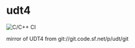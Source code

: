 udt4
====
![C/C++ CI](https://github.com/InstantWebP2P/udt4/workflows/C/C++%20CI/badge.svg)

mirror of UDT4 from git://git.code.sf.net/p/udt/git
